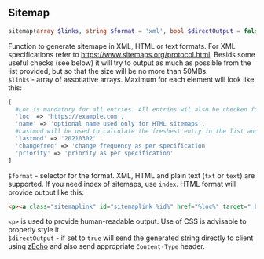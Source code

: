 ## Sitemap
```php
sitemap(array $links, string $format = 'xml', bool $directOutput = false)
```
Function to generate sitemape in XML, HTML or text formats. For XML specifications refer to https://www.sitemaps.org/protocol.html. Besids some useful checks (see below) it will try to output as much as possible from the list provided, but so that the size will be no more than 50MBs.  
`$links` - array of assotiative arrays. Maximum for each element will look like this:
```php
[
  #Loc is mandatory for all entries. All entries wil also be checked for relation to same schema and domain. Duplicats will be removed
  'loc' => 'https://example.com',
  'name' => 'optional name used only for HTML sitemaps',
  #Lastmod will be used to calculate the freshest entry in the list and it will be sent out to [lastModified](#lastmodified) function. That will allow earlier exit. Using numeric values is recommended.
  'lastmod' => '20210302'
  'changefreq' => 'change frequency as per specification'
  'priority' => 'priority as per specification'
]
```
`$format` - selector for the format. XML, HTML and plain text (`txt` or `text`) are supported. If you need index of sitemaps, use `index`. HTML format will provide output like this:
```html
<p><a class="sitemaplink" id="sitemaplink_%id%" href="%loc%" target="_blank">%name_or_loc%</a></p>
```
`<p>` is used to provide human-readable output. Use of CSS is advisable to properly style it.  
`$directOutput` - if set to `true` will send the generated string directly to client using [zEcho](#zecho) and also send appropriate `Content-Type` header.
